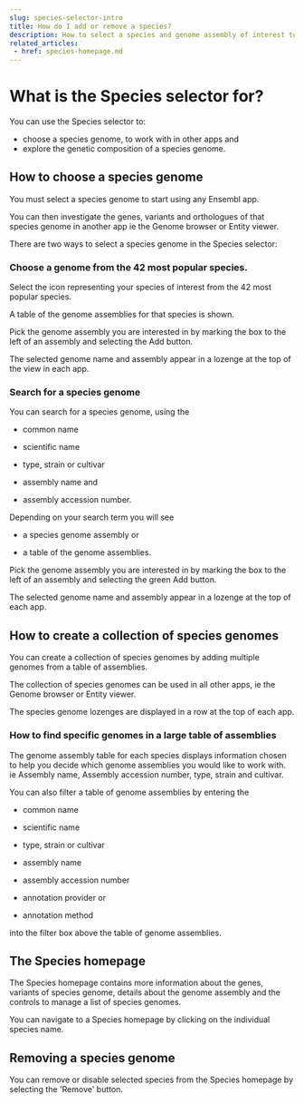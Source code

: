 ```yaml
---
slug: species-selector-intro
title: How do I add or remove a species?
description: How to select a species and genome assembly of interest to visualise in the Genome browser and Entity viewer
related_articles:
 - href: species-homepage.md
---
```

# What is the Species selector for?

You can use the Species selector to:

- choose a species genome, to work with in other apps and
- explore the genetic composition of a species genome.

## How to choose a species genome

You must select a species genome to start using any Ensembl app. 

You can then investigate the genes, variants and orthologues of that species genome in another app ie the Genome browser or Entity viewer.

There are two ways to select a species genome in the Species selector:

### Choose a genome from the 42 most popular species.

Select the icon representing your species of interest from the 42 most popular species.

A table of the genome assemblies for that species is shown. 

Pick the genome assembly you are interested in by marking the box to the left of an assembly and selecting the Add button.

The selected genome name and assembly appear in a lozenge at the top of the view in each app.

### Search for a species genome

You can search for a species genome, using the 
* common name 

* scientific name

* type, strain or cultivar

* assembly name and

* assembly accession number.

Depending on your search term you will see

* a species genome assembly or

* a table of the genome assemblies.

Pick the genome assembly you are interested in by marking the box to the left of an assembly and selecting the green Add button.

The selected genome name and assembly appear in a lozenge at the top of each app.

## How to create a collection of species genomes

You can create a collection of species genomes by adding multiple genomes from a table of assemblies.

The collection of species genomes can be used in all other apps, ie the Genome browser or Entity viewer.

The species genome lozenges are displayed in a row at the top of each app.

### How to find specific genomes in a large table of assemblies

The genome assembly table for each species displays information chosen to help you decide which genome assemblies you would like to work with. ie Assembly name, Assembly accession number, type, strain and cultivar.

You can also filter a table of genome assemblies by entering the
* common name 

* scientific name

* type, strain or cultivar

* assembly name

* assembly accession number

* annotation provider or

* annotation method

into the filter box above the table of genome assemblies.

## The Species homepage  

The Species homepage contains more information about the genes, variants of species genome, details about the genome assembly and the controls to manage a list of species genomes. 

You can navigate to a Species homepage by clicking on the individual species name. 

## Removing a species genome

You can remove or disable selected species from the Species homepage by selecting the 'Remove' button.


